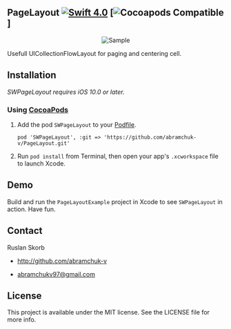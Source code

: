 ## PageLayout [![Swift 4.0](https://img.shields.io/badge/Swift-4.0-orange.svg?style=flat)](https://developer.apple.com/swift/) [![Cocoapods Compatible](https://img.shields.io/cocoapods/v/RSKCollectionViewRetractableFirstItemLayout.svg)]

<p align="center">
  <img src="https://user-images.githubusercontent.com/26678744/35388540-480f0dd4-01e5-11e8-937d-d6cd4b4b69c9.gif" alt="Sample">
</p>

Usefull UICollectionFlowLayout for paging and centering cell.

## Installation
*SWPageLayout requires iOS 10.0 or later.*

### Using [CocoaPods](http://cocoapods.org)

1.  Add the pod `SWPageLayout` to your [Podfile](http://guides.cocoapods.org/using/the-podfile.html).

        pod 'SWPageLayout', :git => 'https://github.com/abramchuk-v/PageLayout.git'

2.  Run `pod install` from Terminal, then open your app's `.xcworkspace` file to launch Xcode.

## Demo

Build and run the `PageLayoutExample` project in Xcode to see `SWPageLayout` in action.
Have fun.

## Contact

Ruslan Skorb

- http://github.com/abramchuk-v

- abramchukv97@gmail.com

## License

This project is available under the MIT license. See the LICENSE file for more info.
